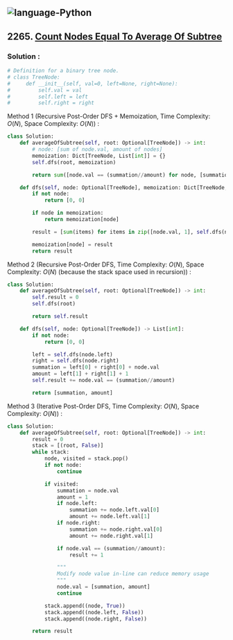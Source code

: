 ![language-Python](https://img.shields.io/badge/Python-ffd43b?style=for-the-badge&logo=PYTHON)
---

## 2265. [Count Nodes Equal To Average Of Subtree](https://leetcode.com/problems/count-nodes-equal-to-average-of-subtree)

### Solution :

```python
# Definition for a binary tree node.
# class TreeNode:
#     def __init__(self, val=0, left=None, right=None):
#         self.val = val
#         self.left = left
#         self.right = right
```

Method 1 (Recursive Post-Order DFS + Memoization, Time Complexity: $O(N)$, Space Complexity: $O(N)$) :
```python
class Solution:
    def averageOfSubtree(self, root: Optional[TreeNode]) -> int:
        # node: [sum of node.val, amount of nodes]
        memoization: Dict[TreeNode, List[int]] = {}
        self.dfs(root, memoization)

        return sum([node.val == (summation//amount) for node, [summation, amount] in memoization.items()])

    def dfs(self, node: Optional[TreeNode], memoization: Dict[TreeNode, List[int]]) -> List[int]:
        if not node:
            return [0, 0]

        if node in memoization:
            return memoization[node]

        result = [sum(items) for items in zip([node.val, 1], self.dfs(node.left, memoization), self.dfs(node.right, memoization))]

        memoization[node] = result
        return result
```

Method 2 (Recursive Post-Order DFS, Time Complexity: $O(N)$, Space Complexity: $O(N)$ (because the stack space used in recursion)) :
```python
class Solution:
    def averageOfSubtree(self, root: Optional[TreeNode]) -> int:
        self.result = 0
        self.dfs(root)

        return self.result

    def dfs(self, node: Optional[TreeNode]) -> List[int]:
        if not node:
            return [0, 0]

        left = self.dfs(node.left)
        right = self.dfs(node.right)
        summation = left[0] + right[0] + node.val
        amount = left[1] + right[1] + 1
        self.result += node.val == (summation//amount)

        return [summation, amount]
```

Method 3 (Iterative Post-Order DFS, Time Complexity: $O(N)$, Space Complexity: $O(N)$) :
```python
class Solution:
    def averageOfSubtree(self, root: Optional[TreeNode]) -> int:
        result = 0
        stack = [(root, False)]
        while stack:
            node, visited = stack.pop()
            if not node:
                continue

            if visited:
                summation = node.val
                amount = 1
                if node.left:
                    summation += node.left.val[0]
                    amount += node.left.val[1]
                if node.right:
                    summation += node.right.val[0]
                    amount += node.right.val[1]

                if node.val == (summation//amount):
                    result += 1

                """
                Modify node value in-line can reduce memory usage
                """
                node.val = [summation, amount]
                continue

            stack.append((node, True))
            stack.append((node.left, False))
            stack.append((node.right, False))

        return result
```

